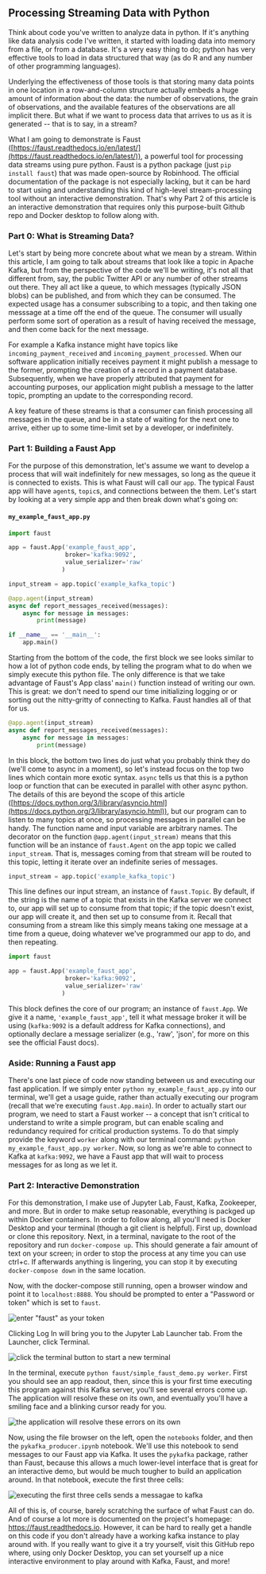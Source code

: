 ## Processing Streaming Data with Python

Think about code you've written to analyze data in python. If it's anything like data analysis code I've written, it started with loading data into memory from a file, or from a database. It's a very easy thing to do; python has very effective tools to load in data structured that way (as do R and any number of other programming languages).

Underlying the effectiveness of those tools is that storing many data points in one location in a row-and-column structure actually embeds a huge amount of information about the data: the number of observations, the grain of observations, and the available features of the observations are all implicit there. But what if we want to process data that arrives to us as it is generated -- that is to say, in a stream?

What I am going to demonstrate is Faust ([https://faust.readthedocs.io/en/latest/](https://faust.readthedocs.io/en/latest/)), a powerful tool for processing data streams using pure python. Faust is a python package (just `pip install faust`) that was made open-source by Robinhood. The official documentation of the package is not especially lacking, but it can be hard to start using and understanding this kind of high-level stream-processing tool without an interactive demonstration. That's why Part 2 of this article is an interactive demonstration that requires only this purpose-built Github repo and Docker desktop to follow along with.

### Part 0: What is Streaming Data?

Let's start by being more concrete about what we mean by a stream. Within this article, I am going to talk about streams that look like a topic in Apache Kafka, but from the perspective of the code we'll be writing, it's not all that different from, say, the public Twitter API or any number of other streams out there. They all act like a queue, to which messages (typically JSON blobs) can be published, and from which they can be consumed. The expected usage has a consumer subscribing to a topic, and then taking one messsage at a time off the end of the queue. The consumer will usually perform some sort of operation as a result of having received the message, and then come back for the next message.

For example a Kafka instance might have topics like `incoming_payment_received` and `incoming_payment_processed`. When our software application initially receives payment it might publish a message to the former, prompting the creation of a record in a payment database. Subsequently, when we have properly attributed that payment for accounting purposes, our application might publish a message to the latter topic, prompting an update to the corresponding record.

A key feature of these streams is that a consumer can finish processing all messages in the queue, and be in a state of waiting for the next one to arrive, either up to some time-limit set by a developer, or indefinitely.

### Part 1: Building a Faust App

For the purpose of this demonstration, let's assume we want to develop a process that will wait indefinitely for new messages, so long as the queue it is connected to exists. This is what Faust will call our `app`. The typical Faust app will have `agent`s, `topic`s, and connections between the them. Let's start by looking at a very simple app and then break down what's going on:

#### `my_example_faust_app.py`
```python
import faust

app = faust.App('example_faust_app',
                broker='kafka:9092',
                value_serializer='raw'
               )

input_stream = app.topic('example_kafka_topic')

@app.agent(input_stream)
async def report_messages_received(messages):
    async for message in messages:
        print(message)

if __name__ == '__main__':
    app.main()
```

Starting from the bottom of the code, the first block we see looks similar to how a lot of python code ends, by telling the program what to do when we simply execute this python file. The only difference is that we take advantage of Faust's App class' `main()` function instead of writing our own. This is great: we don't need to spend our time initializing logging or or sorting out the nitty-gritty of connecting to Kafka. Faust handles all of that for us.

```python
@app.agent(input_stream)
async def report_messages_received(messages):
    async for message in messages:
        print(message)
```

In this block, the bottom two lines do just what you probably think they do (we'll come to async in a moment), so let's instead focus on the top two lines which contain more exotic syntax. `async` tells us that this is a python loop or function that can be executed in parallel with other async python. The details of this are beyond the scope of this article ([https://docs.python.org/3/library/asyncio.html](https://docs.python.org/3/library/asyncio.html)), but our program can to listen to many topics at once, so processing messages in parallel can be handy. The function name and input variable are arbitrary names. The decorator on the function `@app.agent(input_stream)` means that this function will be an instance of `faust.Agent` on the app topic we called `input_stream`. That is, messages coming from that stream will be routed to this topic, letting it iterate over an indefinite series of messages.

```python
input_stream = app.topic('example_kafka_topic')
```

This line defines our input stream, an instance of `faust.Topic`. By default, if the string is the name of a topic that exists in the Kafka server we connect to, our app will set up to consume from that topic; if the topic doesn't exist, our app will create it, and then set up to consume from it. Recall that consuming from a stream like this simply means taking one message at a time from a queue, doing whatever we've programmed our app to do, and then repeating.

```python
import faust

app = faust.App('example_faust_app',
                broker='kafka:9092',
                value_serializer='raw'
               )
```

This block defines the core of our program; an instance of `faust.App`. We give it a name, `'example_faust_app'`, tell it what message broker it will be using (`kafka:9092` is a default address for Kafka connections), and optionally declare a message serializer (e.g., 'raw', 'json', for more on this see the official Faust docs). 

### Aside: Running a Faust app

There's one last piece of code now standing between us and executing our fast application. If we simply enter `python my_example_faust_app.py` into our terminal, we'll get a usage guide, rather than actually executing our program (recall that we're executing `faust.App.main`). In order to actually start our program, we need to start a Faust worker -- a concept that isn't critical to understand to write a simple program, but can enable scaling and redundancy required for critical production systems. To do that simply provide the keyword `worker` along with our terminal command: `python my_example_faust_app.py worker`. Now, so long as we're able to connect to Kafka at `kafka:9092`, we have a Faust app that will wait to process messages for as long as we let it.

### Part 2: Interactive Demonstration

For this demonstration, I make use of Jupyter Lab, Faust, Kafka, Zookeeper, and more. But in order to make setup reasonable, everything is packged up within Docker containers. In order to follow along, all you'll need is Docker Desktop and your terminal (though a git client is helpful). First up, download or clone this repository. Next, in a terminal, navigate to the root of the repository and run `docker-compose up`. This should generate a fair amount of text on your screen; in order to stop the process at any time you can use ctrl+c. If afterwards anything is lingering, you can stop it by executing `docker-compose down` in the same location.

Now, with the docker-compose still running, open a browser window and point it to `localhost:8888`. You should be prompted to enter a "Password or token" which is set to `faust`.

![enter "faust" as your token](/images/jupyter_lab_login.png)

Clicking Log In will bring you to the Jupyter Lab Launcher tab. From the Launcher, click Terminal. 

![click the terminal button to start a new terminal](/images/jupyter_lab_landing.png)

In the terminal, execute `python faust/simple_faust_demo.py worker`. First you should see an app readout, then, since this is your first time executing this program against this Kafka server, you'll see several errors come up. The application will resolve these on its own, and eventually you'll have a smiling face and a blinking cursor ready for you.

![the application will resolve these errors on its own](/images/faust_first_run.png)

Now, using the file browser on the left, open the `notebooks` folder, and then the `pykafka_producer.ipynb` notebook. We'll use this notebook to send messages to our Faust app via Kafka. It uses the `pykafka` package, rather than Faust, because this allows a much lower-level interface that is great for an interactive demo, but would be much tougher to build an application around. In that notebook, execute the first three cells:

![executing the first three cells sends a messagae to kafka](/images/message_sent.png)

All of this is, of course, barely scratching the surface of what Faust can do. And of course a lot more is documented on the project's homepage: https://faust.readthedocs.io. However, it can be hard to really get a handle on this code if you don't already have a working kafka instance to play around with. If you really want to give it a try yourself, visit this GitHub repo where, using only Docker Desktop, you can set yourself up a nice interactive environment to play around with Kafka, Faust, and more!

